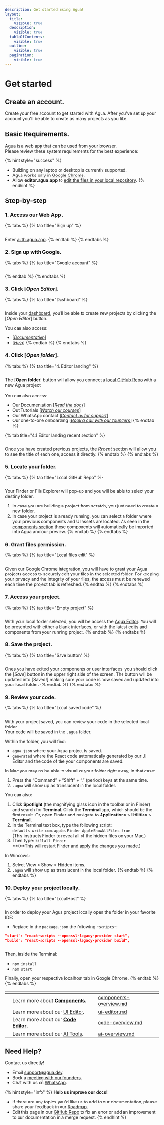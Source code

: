 ```yaml
---
description: Get started using Agua!
layout:
  title:
    visible: true
  description:
    visible: true
  tableOfContents:
    visible: true
  outline:
    visible: true
  pagination:
    visible: true
---
```


# Get started

## Create an account.

Create your free account to get started with Agua. After you've set up your account you'll be able to create as many projects as you like.



## Basic Requirements.

Agua is a web app that can be used from your browser.\
Please review these system requirements for the best experience:

{% hint style="success" %}
* Building on any laptop or desktop is currently supported.
* Agua works only in [Google Chrome](https://www.google.com/intl/es-419/chrome/).
* Allow **editor.agua.app** to [edit the files in your local repository](./#6.-grant-files-permission.).
{% endhint %}



## Step-by-step

### 1. Access our Web App .

{% tabs %}
{% tab title="Sign up" %}
<figure><img src="../../.gitbook/assets/auth_agua_app.png" alt=""><figcaption></figcaption></figure>

Enter [auth.agua.app](https://auth.agua.app/signin/).
{% endtab %}
{% endtabs %}

### &#x20;2. Sign up with Google.

{% tabs %}
{% tab title="Google account" %}
<figure><img src="../../.gitbook/assets/accounts_google_com.png" alt=""><figcaption></figcaption></figure>
{% endtab %}
{% endtabs %}

### 3.  Click \[_Open Editor_].

{% tabs %}
{% tab title="Dashboard" %}
<figure><img src="../../.gitbook/assets/console_agua_app.png" alt=""><figcaption></figcaption></figure>

Inside your [dashboard](https://console.agua.app/), you'll be able to create new projects by clicking the \[_Open Editor_] button.&#x20;

You can also access:

* \[[_Documentation_](https://docs.agua.dev/)]
* \[[_Help_](https://wa.me/12396883277)]
{% endtab %}
{% endtabs %}

### 4. Click \[_**Open folder**_**].**

{% tabs %}
{% tab title="4. Editor landing" %}
<figure><img src="../../.gitbook/assets/editor_agua_app.png" alt=""><figcaption></figcaption></figure>

The \[**Open folder]** button will allow you connect a [local GitHub Repo](https://docs.github.com/en/get-started/quickstart/hello-world) with a new Agua project.\
\
You can also access:

* Our Documentation \[[_Read the docs_](https://docs.agua.dev/)]
* Out Tutorials \[[_Watch our courses_](https://www.youtube.com/@aguafordevs)]
* Our WhatsApp contact \[[_Contact us for support_](https://wa.me/12396883277)]
* Our one-to-one onboarding \[[_Book a call with our founders_](https://agua.tools/meetings/developers/onboarding)]
{% endtab %}

{% tab title="4.1 Editor landing recent section" %}
<figure><img src="../../.gitbook/assets/editor_agua_app_recent.png" alt=""><figcaption></figcaption></figure>

Once you have created previous projects, the _Recent_ section will allow you to see the title of each one, access it directly.
{% endtab %}
{% endtabs %}

### 5. Locate your folder.

{% tabs %}
{% tab title="Local GitHub Repo" %}
<figure><img src="../../.gitbook/assets/editor_agua_app_select_folder (1).png" alt=""><figcaption></figcaption></figure>

Your Finder or File Explorer will pop-up and you will be able to select your destiny folder.&#x20;

1. In case you are building a project from scratch, you just need to create a new folder.
2. In case your project is already running, you can select a folder where your previous components and UI assets are located. As seen in the [components section](../../components/components-overview.md) those components will automatically be imported into Agua and our preview.
{% endtab %}
{% endtabs %}

### 6. Grant files permission.

{% tabs %}
{% tab title="Local files edit" %}
<figure><img src="../../.gitbook/assets/editor_agua_app_edit_files_access.png" alt=""><figcaption></figcaption></figure>

Given our Google Chrome integration, you will have to grant your Agua projects access to securely edit your files in the selected folder. For keeping your privacy and the integrity of your files, the access must be renewed each time the project tab is refreshed.
{% endtab %}
{% endtabs %}

### 7. Access your project.

{% tabs %}
{% tab title="Empty project" %}
<figure><img src="../../.gitbook/assets/editor_agua_app_empty_project.png" alt=""><figcaption></figcaption></figure>

With your local folder selected, you will be access the [Agua Editor](https://editor.agua.app/). You will be presented with either a blank interfaces, or with the latest edits and components from your running project.
{% endtab %}
{% endtabs %}

### 8. Save the project.

{% tabs %}
{% tab title="Save button" %}
<figure><img src="../../.gitbook/assets/editor_agua_app_saved.png" alt=""><figcaption></figcaption></figure>

Ones you have edited your components or user interfaces, you should click the \[_Save_] button in the upper right side of the screen. The button will be updated into \[Saved!] making sure your code is now saved and updated into your local folder.
{% endtab %}
{% endtabs %}

### 9. Review your code.

{% tabs %}
{% tab title="Local saved code" %}
<figure><img src="../../.gitbook/assets/editor_agua_app_saved_agua_code.png" alt=""><figcaption></figcaption></figure>

With your project saved, you can review your code in the selected local folder.\
Your code will be saved in the `.agua` folder.

Within the folder, you will find:

* `agua.json` where your Agua project is saved.
* `generated` where the React code automatically generated by our UI Editor and the code of the your components are saved.&#x20;



In Mac you may no be able to visualize your folder right away, in that case:&#x20;

1. Press the “Command” + “Shift” + “.” (period) keys at the same time.
2. `.agua` will show up as translucent in the local folder.

You can also:&#x20;

1. Click **Spotlight** (the magnifying glass icon in the toolbar or in Finder) and search for **Terminal**. Click the **Terminal** app, which should be the first result. Or, open Finder and navigate to **Applications** > **Utilities** > **Terminal**.
2. In the Terminal text box, type the following script:\
   `defaults write com.apple.Finder AppleShowAllFiles true`\
   (This instructs Finder to reveal all of the hidden files on your Mac.)
3. Then type: `killall Finder`\
   **(**This will restart Finder and apply the changes you made.)



In Windows:

1. Select View > Show > Hidden items.
2. `.agua` will show up as translucent in the local folder.
{% endtab %}
{% endtabs %}

### 10. Deploy your project locally.&#x20;

{% tabs %}
{% tab title="LocalHost" %}
<figure><img src="../../.gitbook/assets/Agua_Apple_Demo_LocalHost.png" alt=""><figcaption></figcaption></figure>

In order to deploy your Agua project locally open the folder in your favorite IDE:

* Replace in the `package.json` the following `"scripts"`:

```json
"start": "react-scripts --openssl-legacy-provider start",
"build": "react-scripts --openssl-legacy-provider build",
```

<figure><img src="../../.gitbook/assets/Agua_Apple_Demo_VS_Code.png" alt=""><figcaption></figcaption></figure>

Then, inside the Terminal:

* `npm install`
* `npm start`

Finally, open your respective localhost tab in Google Chrome.
{% endtab %}
{% endtabs %}



<table data-card-size="large" data-view="cards"><thead><tr><th></th><th></th><th></th><th data-hidden data-card-target data-type="content-ref"></th></tr></thead><tbody><tr><td></td><td>Learn more about <a href="../../components/components-overview.md"><strong>Components</strong></a><strong>.</strong></td><td></td><td><a href="../../components/components-overview.md">components-overview.md</a></td></tr><tr><td></td><td>Learn more about our <a href="../../fundamentals/ui-editor.md">UI Editor</a><strong>.</strong></td><td></td><td><a href="../../fundamentals/ui-editor.md">ui-editor.md</a></td></tr><tr><td></td><td>Learn more about our <a href="../../code-editor/code-overview.md"><strong>Code Editor</strong></a><strong>.</strong></td><td></td><td><a href="../../code-editor/code-overview.md">code-overview.md</a></td></tr><tr><td></td><td>Learn more about our <a href="../../code-editor/ai-overview.md">AI Tools</a><strong>.</strong></td><td></td><td><a href="../../code-editor/ai-overview.md">ai-overview.md</a></td></tr></tbody></table>



## Need Help?

Contact us directly!

* Email [support@agua.dev](mailto:support@agua.dev).
* Book a [meeting with our founders](https://agua.tools/meetings/developers/onboarding).
* Chat with us on [WhatsApp](https://wa.me/12396883277).



{% hint style="info" %}
**Help us improve our docs!**

* If there are any topics you'd like us to add to our documentation, please share your feedback in our [Roadmap](https://roadmap.agua.app/).
* Edit this page in our [GitHub Repo](https://github.com/Agua-for-devs/agua-documentation) to fix an error or add an improvement to our documentation in a merge request.
{% endhint %}
